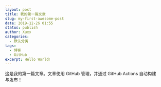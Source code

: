 ```yaml
---
layout: post
title: 我的第一篇文章
slug: my-first-awesome-post
date: 2019-12-26 01:55
status: publish
author: Xuxx
categories: 
  - 默认分类
tags: 
  - 博客
  - GitHub
excerpt: Hello World!
---
```


这是我的第一篇文章。文章使用 GitHub 管理，并通过 GitHub Actions 自动构建与发布！
